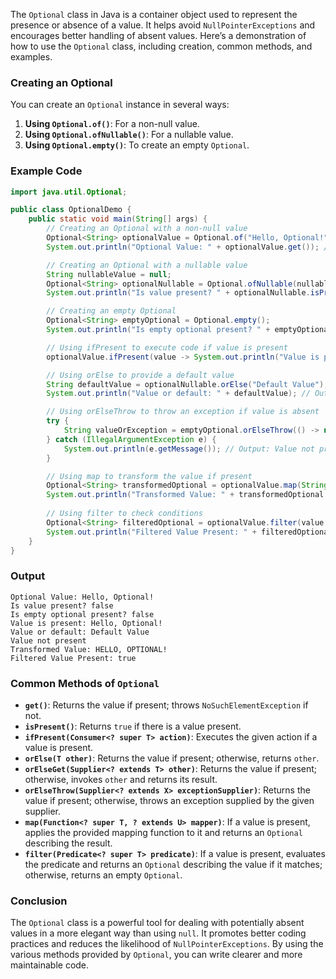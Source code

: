 The `Optional` class in Java is a container object used to represent the presence or absence of a value. It helps avoid `NullPointerExceptions` and encourages better handling of absent values. Here’s a demonstration of how to use the `Optional` class, including creation, common methods, and examples.

### Creating an Optional

You can create an `Optional` instance in several ways:

1. **Using `Optional.of()`**: For a non-null value.
2. **Using `Optional.ofNullable()`**: For a nullable value.
3. **Using `Optional.empty()`**: To create an empty `Optional`.

### Example Code

```java
import java.util.Optional;

public class OptionalDemo {
    public static void main(String[] args) {
        // Creating an Optional with a non-null value
        Optional<String> optionalValue = Optional.of("Hello, Optional!");
        System.out.println("Optional Value: " + optionalValue.get()); // Output: Hello, Optional!

        // Creating an Optional with a nullable value
        String nullableValue = null;
        Optional<String> optionalNullable = Optional.ofNullable(nullableValue);
        System.out.println("Is value present? " + optionalNullable.isPresent()); // Output: false

        // Creating an empty Optional
        Optional<String> emptyOptional = Optional.empty();
        System.out.println("Is empty optional present? " + emptyOptional.isPresent()); // Output: false

        // Using ifPresent to execute code if value is present
        optionalValue.ifPresent(value -> System.out.println("Value is present: " + value));

        // Using orElse to provide a default value
        String defaultValue = optionalNullable.orElse("Default Value");
        System.out.println("Value or default: " + defaultValue); // Output: Default Value

        // Using orElseThrow to throw an exception if value is absent
        try {
            String valueOrException = emptyOptional.orElseThrow(() -> new IllegalArgumentException("Value not present"));
        } catch (IllegalArgumentException e) {
            System.out.println(e.getMessage()); // Output: Value not present
        }

        // Using map to transform the value if present
        Optional<String> transformedOptional = optionalValue.map(String::toUpperCase);
        System.out.println("Transformed Value: " + transformedOptional.get()); // Output: HELLO, OPTIONAL!
        
        // Using filter to check conditions
        Optional<String> filteredOptional = optionalValue.filter(value -> value.contains("Optional"));
        System.out.println("Filtered Value Present: " + filteredOptional.isPresent()); // Output: true
    }
}
```

### Output
```
Optional Value: Hello, Optional!
Is value present? false
Is empty optional present? false
Value is present: Hello, Optional!
Value or default: Default Value
Value not present
Transformed Value: HELLO, OPTIONAL!
Filtered Value Present: true
```

### Common Methods of `Optional`

- **`get()`**: Returns the value if present; throws `NoSuchElementException` if not.
- **`isPresent()`**: Returns `true` if there is a value present.
- **`ifPresent(Consumer<? super T> action)`**: Executes the given action if a value is present.
- **`orElse(T other)`**: Returns the value if present; otherwise, returns `other`.
- **`orElseGet(Supplier<? extends T> other)`**: Returns the value if present; otherwise, invokes `other` and returns its result.
- **`orElseThrow(Supplier<? extends X> exceptionSupplier)`**: Returns the value if present; otherwise, throws an exception supplied by the given supplier.
- **`map(Function<? super T, ? extends U> mapper)`**: If a value is present, applies the provided mapping function to it and returns an `Optional` describing the result.
- **`filter(Predicate<? super T> predicate)`**: If a value is present, evaluates the predicate and returns an `Optional` describing the value if it matches; otherwise, returns an empty `Optional`.

### Conclusion

The `Optional` class is a powerful tool for dealing with potentially absent values in a more elegant way than using `null`. It promotes better coding practices and reduces the likelihood of `NullPointerExceptions`. By using the various methods provided by `Optional`, you can write clearer and more maintainable code.